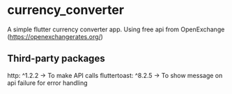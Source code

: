 # currency_converter

A simple flutter currency converter app. Using free api from OpenExchange (https://openexchangerates.org/)

## Third-party packages

http: ^1.2.2 -> To make API calls
fluttertoast: ^8.2.5 -> To show message on api failure for error handling
